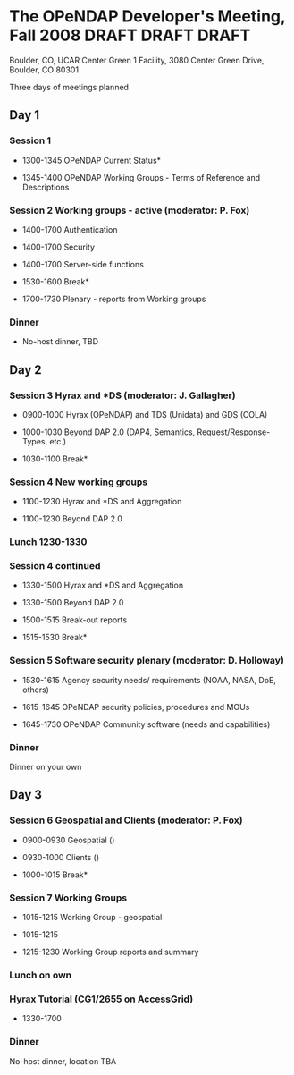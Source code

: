 # The OPeNDAP Developer's Meeting, Fall 2008 DRAFT DRAFT DRAFT

Boulder, CO, UCAR Center Green 1 Facility, 3080 Center Green Drive,
Boulder, CO 80301

Three days of meetings planned

## Day 1

### Session 1

- 1300-1345 OPeNDAP Current Status\*

<!-- -->

- 1345-1400 OPeNDAP Working Groups - Terms of Reference and Descriptions

### Session 2 Working groups - active (moderator: P. Fox)

- 1400-1700 Authentication

<!-- -->

- 1400-1700 Security

<!-- -->

- 1400-1700 Server-side functions

<!-- -->

- 1530-1600 Break\*

<!-- -->

- 1700-1730 Plenary - reports from Working groups

### Dinner

- No-host dinner, TBD

## Day 2

### Session 3 Hyrax and \*DS (moderator: J. Gallagher)

- 0900-1000 Hyrax (OPeNDAP) and TDS (Unidata) and GDS (COLA)

<!-- -->

- 1000-1030 Beyond DAP 2.0 (DAP4, Semantics, Request/Response-Types,
  etc.)

<!-- -->

- 1030-1100 Break\*

### Session 4 New working groups

- 1100-1230 Hyrax and \*DS and Aggregation

<!-- -->

- 1100-1230 Beyond DAP 2.0

### Lunch 1230-1330

### Session 4 continued

- 1330-1500 Hyrax and \*DS and Aggregation

<!-- -->

- 1330-1500 Beyond DAP 2.0

<!-- -->

- 1500-1515 Break-out reports

<!-- -->

- 1515-1530 Break\*

### Session 5 Software security plenary (moderator: D. Holloway)

- 1530-1615 Agency security needs/ requirements (NOAA, NASA, DoE,
  others)

<!-- -->

- 1615-1645 OPeNDAP security policies, procedures and MOUs

<!-- -->

- 1645-1730 OPeNDAP Community software (needs and capabilities)

### Dinner

Dinner on your own

## Day 3

### Session 6 Geospatial and Clients (moderator: P. Fox)

- 0900-0930 Geospatial ()

<!-- -->

- 0930-1000 Clients ()

<!-- -->

- 1000-1015 Break\*

### Session 7 Working Groups

- 1015-1215 Working Group - geospatial

<!-- -->

- 1015-1215

<!-- -->

- 1215-1230 Working Group reports and summary

### Lunch on own

### Hyrax Tutorial (CG1/2655 on AccessGrid)

- 1330-1700

### Dinner

No-host dinner, location TBA